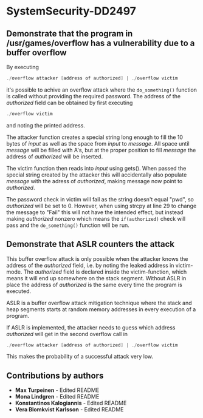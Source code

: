 # SystemSecurity-DD2497
## Demonstrate that the program in /usr/games/overflow has a vulnerability due to a buffer overflow

By executing
``` c
./overflow attacker [address of authorized] | ./overflow victim
```
it's possible to achive an overflow attack where the `do_something()` function is called without providing the required password. The address of the *authorized* field can be obtained by first executing
``` c
./overflow victim
```
and noting the printed address.

The attacker function creates a special string long enough to fill the 10 bytes of *input* as well as the space from *input* to *message*. All space until *message* will be filled with A's, but at the proper position to fill *message* the address of *authorized* will be inserted.

The victim function then reads into *input* using gets(). When passed the special string created by the attacker this will accidentally also populate *message* with the adress of *authorized*, making message now point to *authorized*.

The password check in victim will fail as the string doesn't equal "pwd", so *authorized* will be set to 0. However, when using strcpy at line 29 to change the message to "Fail" this will not have the intended effect, but instead making *authorized* nonzero which means the `if(authorized)` check will pass and the `do_something()` function will be run.

## Demonstrate that ASLR counters the attack
This buffer overflow attack is only possible when the attacker knows the address of the *authorized* field, i.e. by noting the leaked address in victim-mode. The *authorized* field is declared inside the victim-function, which means it will end up somewhere on the stack segment. Without ASLR in place the address of *authorized* is the same every time the program is executed. 

ASLR is a buffer overflow attack mitigation technique where the stack and heap segments starts at random memory addresses in every execution of a program. 

If ASLR is implemented, the attacker needs to guess which address *authorized* will get in the second overflow call in 
``` c
./overflow attacker [address of authorized] | ./overflow victim
```
This makes the probability of a successful attack very low. 


## Contributions by authors
 * **Max Turpeinen** - Edited README
 * **Mona Lindgren** - Edited README
 * **Konstantinos Kalogiannis** - Edited README 
 * **Vera Blomkvist Karlsson** - Edited README
